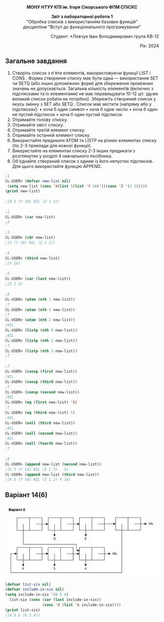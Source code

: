 <p align="center"><b>МОНУ НТУУ КПІ ім. Ігоря Сікорського ФПМ СПіСКС</b></p>
<p align="center">
<b>Звіт з лабораторної роботи 1</b><br/>
"Обробка списків з використанням базових функцій"<br/>
дисципліни "Вступ до функціонального програмування"
</p>
<p align="right">Студент: *Левчук Іван Володимирович група КВ-12<p>
<p align="right">Рік: 2024<p>
 
## Загальне завдання
1.	Створіть список з п'яти елементів, використовуючи функції LIST і CONS . Форма створення списку має бути одна — використання SET чи SETQ (або інших допоміжних форм) для збереження проміжних значень не допускається. Загальна кількість елементів (включно з підсписками та їх елементами) не має перевищувати 10-12 шт. (дуже великий список робити не потрібно). Збережіть створений список у якусь змінну з SET або SETQ . Список має містити (напряму або у підсписках):
•	хоча б один символ
•	хоча б одне число
•	хоча б один не пустий підсписок
•	хоча б один пустий підсписок
2.	Отримайте голову списку.
3.	Отримайте хвіст списку.
4.	Отримайте третій елемент списку.
5.	Отримайте останній елемент списку.
6.	Використайте предикати ATOM та LISTP на різних елементах списку (по 2-3 приклади для кожної функції).
7.	Використайте на елементах списку 2-3 інших предикати з розглянутих у розділі 4 навчального посібника.
8.	Об'єднайте створений список з одним із його непустих підсписків. Для цього використайте функцію APPEND.
 
```lisp
;1
CL-USER> (defvar new-list nil)
 (setq new-list (cons 'X(list 5(list 'Y 10)'()(cons 'Z '(1 2)))))
(print new-list)

;(X 5 (Y 10) NIL (Z 1 2)) 

;2
CL-USER> (car new-list)
;X

;3
CL-USER> (cdr new-list)
;(5 (Y 10) NIL (Z 1 2))

;4
CL-USER> (third new-list)
;(Y 10)

;5
CL-USER> (car (last new-list))
;(Z 1 2)

;6
CL-USER> (atom (nth 1 new-list))
;T
CL-USER> (atom (nth 3 new-list))
;T
CL-USER> (atom (nth 2 new-list))
;NIL
CL-USER> (listp (nth 0 new-list))
;NIL
CL-USER> (listp (nth 2 new-list))
;T
CL-USER> (listp (nth 3 new-list))
;T

;7
CL-USER> (consp (first new-list))
;NIL
CL-USER> (consp (third new-list))
;T
CL-USER> (consp (second new-list))
;NIL
CL-USER> (eq (first new-list) 'X)
;T
CL-USER> (eq (third new-list) 5)
;NIL
CL-USER> (null (third new-list))
;NIL
CL-USER> (null (second new-list))
;NIL
CL-USER> (null (fourth new-list))
;T

;8
CL-USER> (append new-list (second new-list))
;(X 5 (Y 10) NIL (Z 1 2) . 5)
CL-USER> (append new-list (third new-list))
;(X 5 (Y 10) NIL (Z 1 2) Y 10)

```

## Варіант 14(6)
<p align="center">
<img src="lab-1-variant.png">
</p>

```lisp
(defvar list-six nil)
(defvar include-in-six nil)
(setq include-in-six '(6 5 4)
  list-six (cons (car (last include-in-six))
                 (cons 'd (list 'e include-in-six))))
(print list-six)
;(4 D E (6 5 4))

```
